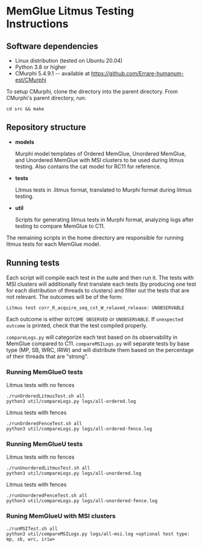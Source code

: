 # MemGlue Litmus Testing Instructions

## Software dependencies
- Linux distribution (tested on Ubuntu 20.04)
- Python 3.8 or higher
- CMurphi 5.4.9.1 -- available at https://github.com/Errare-humanum-est/CMurphi

To setup CMurphi, clone the directory into the parent directory. From 
CMurphi's parent directory, run:
```
cd src && make
```

## Repository structure
* **models**

  Murphi model templates of Ordered MemGlue, Unordered MemGlue, and Unordered
  MemGlue with MSI clusters to be used during litmus testing. Also contains
  the cat model for RC11 for reference.

* **tests**

  Litmus tests in .litmus format, translated to Murphi format during litmus
  testing.

* **util**

  Scripts for generating litmus tests in Murphi format, analyzing logs after
  testing to compare MemGlue to C11.


The remaining scripts in the home directory are responsible for running
litmus tests for each MemGlue model.

## Running tests

Each script will compile each test in the suite and then run it. The tests
with MSI clusters will additionally first translate each tests (by producing
one test for each distribution of threads to clusters) and filter out the
tests that are not relevant. The outcomes will be of the form:
```
Litmus test corr_R_acquire_seq_cst_W_relaxed_release: UNOBSERVABLE
```
Each outcome is either `OUTCOME OBSERVED` or `UNOBSERVABLE`. If 
`unexpected outcome` is printed, check that the test compiled properly.

`compareLogs.py` will categorize each test based on its observability in
MemGlue compared to C11. `compareMSILogs.py` will separate tests by base type
(MP, SB, WRC, IRIW) and will distribute them based on the percentage of their
threads that are "strong". 

### Running MemGlueO tests

Litmus tests with no fences
```
./runOrderedLitmusTest.sh all
python3 util/compareLogs.py logs/all-ordered.log
```

Litmus tests with fences
```
./runOrderedFenceTest.sh all
python3 util/compareLogs.py logs/all-ordered-fence.log
```

### Running MemGlueU tests

Litmus tests with no fences
```
./runUnorderedLitmusTest.sh all
python3 util/compareLogs.py logs/all-unordered.log
```

Litmus tests with fences
```
./runUnorderedFenceTest.sh all
python3 util/compareLogs.py logs/all-unordered-fence.log
```

### Runing MemGlueU with MSI clusters
```
./runMSITest.sh all
python3 util/compareMSILogs.py logs/all-msi.log <optional test type: mp, sb, wrc, iriw>
```
